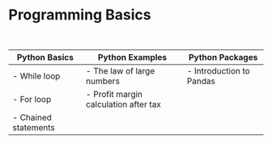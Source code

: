 # Programming Basics

<br />

| Python Basics          | Python Examples                        | Python Packages           | 
| -------------          | ----------------                       | ----------------          |
| - While loop           | - The law of large numbers             |  - Introduction to Pandas | 
| - For loop             | - Profit margin calculation after tax  |                           |
| - Chained statements   |                                        |                           |

<br />

  
